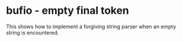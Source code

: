 # bufio - empty final token

This shows how to implement a forgiving string parser when an empty string is encountered.
